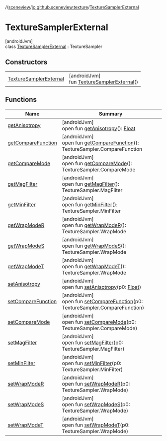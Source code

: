 //[sceneview](../../../index.md)/[io.github.sceneview.texture](../index.md)/[TextureSamplerExternal](index.md)

# TextureSamplerExternal

[androidJvm]\
class [TextureSamplerExternal](index.md) : TextureSampler

## Constructors

| | |
|---|---|
| [TextureSamplerExternal](-texture-sampler-external.md) | [androidJvm]<br>fun [TextureSamplerExternal](-texture-sampler-external.md)() |

## Functions

| Name | Summary |
|---|---|
| [getAnisotropy](index.md#1794461653%2FFunctions%2F-1571379623) | [androidJvm]<br>open fun [getAnisotropy](index.md#1794461653%2FFunctions%2F-1571379623)(): [Float](https://kotlinlang.org/api/latest/jvm/stdlib/kotlin/-float/index.html) |
| [getCompareFunction](index.md#-1396211802%2FFunctions%2F-1571379623) | [androidJvm]<br>open fun [getCompareFunction](index.md#-1396211802%2FFunctions%2F-1571379623)(): TextureSampler.CompareFunction |
| [getCompareMode](index.md#992922811%2FFunctions%2F-1571379623) | [androidJvm]<br>open fun [getCompareMode](index.md#992922811%2FFunctions%2F-1571379623)(): TextureSampler.CompareMode |
| [getMagFilter](index.md#-1848670952%2FFunctions%2F-1571379623) | [androidJvm]<br>open fun [getMagFilter](index.md#-1848670952%2FFunctions%2F-1571379623)(): TextureSampler.MagFilter |
| [getMinFilter](index.md#970925113%2FFunctions%2F-1571379623) | [androidJvm]<br>open fun [getMinFilter](index.md#970925113%2FFunctions%2F-1571379623)(): TextureSampler.MinFilter |
| [getWrapModeR](index.md#-1371401186%2FFunctions%2F-1571379623) | [androidJvm]<br>open fun [getWrapModeR](index.md#-1371401186%2FFunctions%2F-1571379623)(): TextureSampler.WrapMode |
| [getWrapModeS](index.md#-1340381379%2FFunctions%2F-1571379623) | [androidJvm]<br>open fun [getWrapModeS](index.md#-1340381379%2FFunctions%2F-1571379623)(): TextureSampler.WrapMode |
| [getWrapModeT](index.md#-1309361572%2FFunctions%2F-1571379623) | [androidJvm]<br>open fun [getWrapModeT](index.md#-1309361572%2FFunctions%2F-1571379623)(): TextureSampler.WrapMode |
| [setAnisotropy](index.md#-2071404710%2FFunctions%2F-1571379623) | [androidJvm]<br>open fun [setAnisotropy](index.md#-2071404710%2FFunctions%2F-1571379623)(p0: [Float](https://kotlinlang.org/api/latest/jvm/stdlib/kotlin/-float/index.html)) |
| [setCompareFunction](index.md#-1928052347%2FFunctions%2F-1571379623) | [androidJvm]<br>open fun [setCompareFunction](index.md#-1928052347%2FFunctions%2F-1571379623)(p0: TextureSampler.CompareFunction) |
| [setCompareMode](index.md#-457990481%2FFunctions%2F-1571379623) | [androidJvm]<br>open fun [setCompareMode](index.md#-457990481%2FFunctions%2F-1571379623)(p0: TextureSampler.CompareMode) |
| [setMagFilter](index.md#-856303319%2FFunctions%2F-1571379623) | [androidJvm]<br>open fun [setMagFilter](index.md#-856303319%2FFunctions%2F-1571379623)(p0: TextureSampler.MagFilter) |
| [setMinFilter](index.md#810798379%2FFunctions%2F-1571379623) | [androidJvm]<br>open fun [setMinFilter](index.md#810798379%2FFunctions%2F-1571379623)(p0: TextureSampler.MinFilter) |
| [setWrapModeR](index.md#-1899074789%2FFunctions%2F-1571379623) | [androidJvm]<br>open fun [setWrapModeR](index.md#-1899074789%2FFunctions%2F-1571379623)(p0: TextureSampler.WrapMode) |
| [setWrapModeS](index.md#-1885541988%2FFunctions%2F-1571379623) | [androidJvm]<br>open fun [setWrapModeS](index.md#-1885541988%2FFunctions%2F-1571379623)(p0: TextureSampler.WrapMode) |
| [setWrapModeT](index.md#-1872009187%2FFunctions%2F-1571379623) | [androidJvm]<br>open fun [setWrapModeT](index.md#-1872009187%2FFunctions%2F-1571379623)(p0: TextureSampler.WrapMode) |
